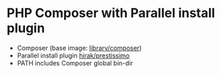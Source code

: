 PHP Composer with Parallel install plugin
=========================================

- Composer (base image: [library/composer](https://hub.docker.com/_/composer/))
- Parallel install plugin [hirak/prestissimo](https://github.com/hirak/prestissimo)
- PATH includes Composer global bin-dir

